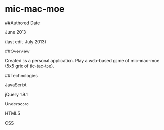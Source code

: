 mic-mac-moe
============

##Authored Date

June 2013

(last edit: July 2013)

##Overview

Created as a personal application.  Play a web-based game of mic-mac-moe (5x5 grid of tic-tac-toe).

##Technologies

JavaScript

jQuery 1.9.1

Underscore

HTML5

CSS
